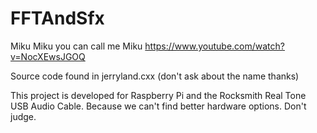 # FFTAndSfx
Miku Miku you can call me Miku
https://www.youtube.com/watch?v=NocXEwsJGOQ

Source code found in jerryland.cxx (don't ask about the name thanks)

This project is developed for Raspberry Pi and the Rocksmith Real Tone USB Audio Cable. Because we can't find better hardware options. Don't judge.

